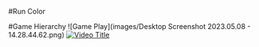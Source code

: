 #Run Color

#Game Hierarchy
![Game Play](images/Desktop Screenshot 2023.05.08 - 14.28.44.62.png)
[![Video Title](https://img.youtube.com/vi/GAqDyLqJfXk/0.jpg)](https://www.youtube.com/watch?v=GAqDyLqJfXk&feature=youtu.be)
